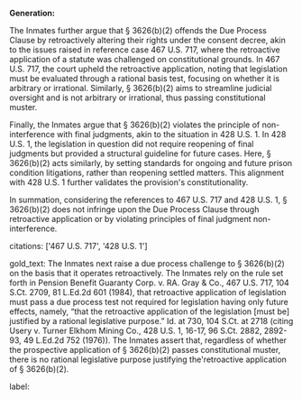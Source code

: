 **Generation:**

The Inmates further argue that § 3626(b)(2) offends the Due Process Clause by retroactively altering their rights under the consent decree, akin to the issues raised in reference case 467 U.S. 717, where the retroactive application of a statute was challenged on constitutional grounds. In 467 U.S. 717, the court upheld the retroactive application, noting that legislation must be evaluated through a rational basis test, focusing on whether it is arbitrary or irrational. Similarly, § 3626(b)(2) aims to streamline judicial oversight and is not arbitrary or irrational, thus passing constitutional muster.

Finally, the Inmates argue that § 3626(b)(2) violates the principle of non-interference with final judgments, akin to the situation in 428 U.S. 1. In 428 U.S. 1, the legislation in question did not require reopening of final judgments but provided a structural guideline for future cases. Here, § 3626(b)(2) acts similarly, by setting standards for ongoing and future prison condition litigations, rather than reopening settled matters. This alignment with 428 U.S. 1 further validates the provision's constitutionality.

In summation, considering the references to 467 U.S. 717 and 428 U.S. 1, § 3626(b)(2) does not infringe upon the Due Process Clause through retroactive application or by violating principles of final judgment non-interference.

citations: ['467 U.S. 717', '428 U.S. 1']

gold_text: The Inmates next raise a due process challenge to § 3626(b)(2) on the basis that it operates retroactively. The Inmates rely on the rule set forth in Pension Benefit Guaranty Corp. v. RA. Gray & Co., 467 U.S. 717, 104 S.Ct. 2709, 81 L.Ed.2d 601 (1984), that retroactive application of legislation must pass a due process test not required for legislation having only future effects, namely, “that the retroactive application of the legislation [must be] justified by a rational legislative purpose.” Id. at 730, 104 S.Ct. at 2718 (citing Usery v. Turner Elkhom Mining Co., 428 U.S. 1, 16-17, 96 S.Ct. 2882, 2892-93, 49 L.Ed.2d 752 (1976)). The Inmates assert that, regardless of whether the prospective application of § 3626(b)(2) passes constitutional muster, there is no rational legislative purpose justifying the'retroactive application of § 3626(b)(2).

label: 